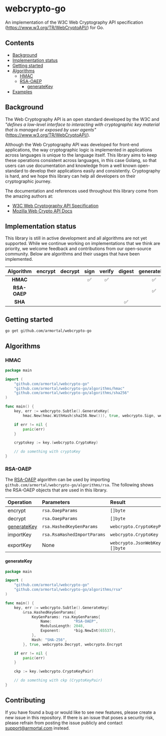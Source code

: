 # webcrypto-go
An implementation of the W3C Web Cryptography API specification (https://www.w3.org/TR/WebCryptoAPI/) for Go.

## Contents

- [Background](#background)
- [Implementation status](#implementation-status)
- [Getting started](#getting-started)
- [Algorithms](#algorithms)
	- [HMAC](#hmac)
	- [RSA-OAEP](#rsa-oaep)
		- [generateKey](#generatekey)
- [Examples](#examples)

## Background

The Web Cryptography API is an open standard developed by the W3C and *"defines a low-level interface to interacting with cryptographic key material that is managed or exposed by user agents"* (https://www.w3.org/TR/WebCryptoAPI/).

Although the Web Cryptography API was developed for front-end applications, the way cryptographic logic is implemented in applications across languages is unique to the language itself. This library aims to keep these operations consistent across languages, in this case Golang, so that users can use documentation and knowledge from a well known open-standard to develop their applications easily and consistently. Cryptography is hard, and we hope this library can help all developers on their cryptographic journey.

The documentation and references used throughout this library come from the amazing authors at:
- [W3C Web Cryptography API Specification](https://www.w3.org/TR/WebCryptoAPI/)
- [Mozilla Web Crypto API Docs](https://developer.mozilla.org/en-US/docs/Web/API/Web_Crypto_API)

## Implementation status

This library is still in active development and all algorithms are not yet supported. While we continue working on implementations that we think are priority, we welcome feedback and contributions from our open-source community. Below are algorithms and their usages that have been implemented.

| Algorithm | encrypt | decrypt | sign | verify | digest | generateKey | deriveKey | deriveBits | importKey | exportKey | wrapKey | unwrapKey | 
| :---------------------: | :--: | :--: | :--: | :--: | :--: | :--: | :--: | :--: | :--: | :--: | :--: | :--: | 
| **HMAC** |||:white_check_mark:|:white_check_mark:||:white_check_mark:|||:white_check_mark:|:white_check_mark:|||
| **RSA-OAEP** ||||||:white_check_mark:|||||||
| **SHA** |||||:white_check_mark:||||||||

## Getting started

`go get github.com/armortal/webcrypto-go`

## Algorithms

### HMAC

```go
package main

import (
	"github.com/armortal/webcrypto-go"
	"github.com/armortal/webcrypto-go/algorithms/hmac"
	"github.com/armortal/webcrypto-go/algorithms/sha256"
)

func main() {
	key, err := webcrypto.Subtle().GenerateKey(
		hmac.New(hmac.WithHash(sha256.New())), true, webcrypto.Sign, webcrypto.Verify)

	if err != nil {
		panic(err)
	}

	cryptokey := key.(webcrypto.CryptoKey)

	// do something with cryptoKey
}
```

### RSA-OAEP

The [RSA-OAEP](https://www.w3.org/TR/WebCryptoAPI/#rsa-oaep) algorithm can be used by importing `github.com/armortal/webcrypto-go/algorithms/rsa`. The following shows the RSA-OAEP objects that are used in this library.

| Operation	| Parameters | Result |
| :-------- | :--------- | :----- |
| encrypt | `rsa.OaepParams`	| `[]byte` |
| decrypt| `rsa.OaepParams` | `[]byte` |
| [generateKey](#generatekey) | `rsa.HashedKeyGenParams` | `webcrypto.CryptoKeyPair` |
| importKey	| `rsa.RsaHashedImportParams` | `webcrypto.CryptoKey` |
| exportKey | None | `webcrypto.JsonWebKey`, `[]byte` |

#### generateKey

```go
package main

import (
	"github.com/armortal/webcrypto-go"
	"github.com/armortal/webcrypto-go/algorithms/rsa"
)

func main() {
	key, err := webcrypto.Subtle().GenerateKey(
		&rsa.HashedKeyGenParams{
			KeyGenParams: rsa.KeyGenParams{
				Name:          "RSA-OAEP",
				ModulusLength: 2048,
				Exponent:      *big.NewInt(65537),
			},
			Hash: "SHA-256",
		}, true, webcrypto.Decrypt, webcrypto.Encrypt

	if err != nil {
		panic(err)
	}

	ckp := key.(webcrypto.CryptoKeyPair)

	// do something with ckp (CryptoKeyPair)
}
```

## Contributing

If you have found a bug or would like to see new features, please create a new issue in this repository. If there is an issue that poses a security risk, please refrain from posting the issue publicly and contact [support@armortal.com](mailto://support@armortal.com) instead.